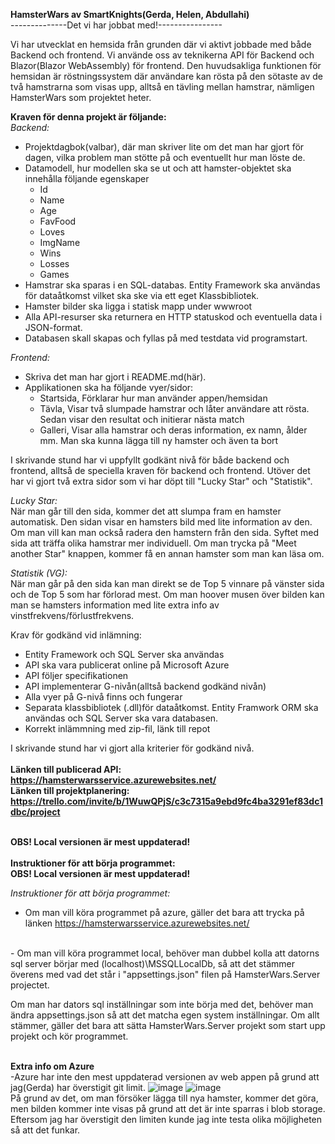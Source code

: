 <strong>HamsterWars av SmartKnights(Gerda, Helen, Abdullahi)</strong>
<br>
--------------Det vi har jobbat med!----------------

Vi har utvecklat en hemsida från grunden där vi aktivt jobbade med både Backend och frontend.
Vi använde oss av teknikerna API för Backend och Blazor(Blazor WebAssembly) för frontend.
Den huvudsakliga funktionen för hemsidan är röstningssystem där användare kan rösta på den sötaste av de
två hamstrarna som visas upp, alltså en tävling mellan hamstrar, nämligen HamsterWars som projektet heter.

<strong>Kraven för denna projekt är följande:</strong>
<br>
<em>Backend:</em>
- Projektdagbok(valbar), där man skriver lite om det man har gjort för dagen,
    vilka problem man stötte på och eventuellt hur man löste de.
- Datamodell, hur modellen ska se ut och att hamster-objektet ska innehålla följande egenskaper
    - Id
    - Name
    - Age
    - FavFood
    - Loves
    - ImgName
    - Wins
    - Losses
    - Games
- Hamstrar ska sparas i en SQL-databas. Entity Framework ska användas för dataåtkomst vilket ska ske via ett eget Klassbibliotek.
- Hamster bilder ska ligga i statisk mapp under wwwroot
- Alla API-resurser ska returnera en HTTP statuskod och eventuella data i JSON-format.
- Databasen skall skapas och fyllas på med testdata vid programstart.

<em>Frontend:</em>
- Skriva det man har gjort i README.md(här).
- Applikationen ska ha följande vyer/sidor:
    - Startsida, Förklarar hur man använder appen/hemsidan
    - Tävla, Visar två slumpade hamstrar och låter användare att rösta. Sedan visar den resultat och initierar nästa match
    - Galleri, Visar alla hamstrar och deras information, ex namn, ålder mm. Man ska kunna lägga till ny hamster och även ta bort

I skrivande stund har vi uppfyllt godkänt nivå för både backend och frontend, alltså de speciella kraven för backend och frontend.
Utöver det har vi gjort två extra sidor som vi har döpt till "Lucky Star" och "Statistik".

<em>Lucky Star:</em>
<br>
När man går till den sida, kommer det att slumpa fram en hamster automatisk. Den sidan visar en hamsters bild med lite information av den. Om man vill kan man också radera den hamstern från den sida. Syftet med sida att träffa olika hamstrar mer individuell. Om man trycka på "Meet another Star" knappen, kommer få en annan hamster som man kan läsa om. 

<em>Statistik (VG):</em>
<br>
När man går på den sida kan man direkt se de Top 5 vinnare på vänster sida och de Top 5 som har förlorad mest. Om man hoover musen över bilden kan man se hamsters information med lite extra info av vinstfrekvens/förlustfrekvens. 

Krav för godkänd vid inlämning:
- Entity Framework och SQL Server ska användas
- API ska vara publicerat online på Microsoft Azure
- API följer specifikationen
- API implementerar G-nivån(alltså backend godkänd nivån)
- Alla vyer på G-nivå finns och fungerar
- Separata klassbibliotek (.dll)för dataåtkomst. Entity Framwork ORM ska användas och SQL Server ska vara databasen.
- Korrekt inlämmning med zip-fil, länk till repot

I skrivande stund har vi gjort alla kriterier för godkänd nivå.
<br>
<strong>
<br>Länken till publicerad API:  https://hamsterwarsservice.azurewebsites.net/
<br>Länken till projektplanering: https://trello.com/invite/b/1WuwQPjS/c3c7315a9ebd9fc4ba3291ef83dc1dbc/project
</strong>

<br>
<strong>OBS! Local versionen är mest uppdaterad!</strong>

<br>
<br><strong>Instruktioner för att börja programmet:</strong>
<br>
<strong>OBS! Local versionen är mest uppdaterad!</strong>

<em>Instruktioner för att börja programmet:</em>
<br>
- Om man vill köra programmet på azure, gäller det bara att trycka på länken https://hamsterwarsservice.azurewebsites.net/ 
<br>
- Om man vill köra programmet local, behöver man dubbel kolla att datorns sql server börjar med  (localhost)\MSSQLLocalDb, så att det stämmer överens med vad det står i "appsettings.json" filen på HamsterWars.Server projectet. 

Om man har dators sql inställningar som inte börja med det, behöver man ändra appsettings.json så att det matcha egen system inställningar. Om allt stämmer, gäller det bara att sätta HamsterWars.Server projekt som start upp projekt och kör programmet.


    
    
   <br> <strong>Extra info om Azure</strong>
    <br>
    -Azure har inte den mest uppdaterad versionen av web appen på grund att jag(Gerda) har överstigit git limit.
    ![image](https://user-images.githubusercontent.com/88060352/172673353-a57147dd-2221-426a-80a0-b312bfaab074.png)
    ![image](https://user-images.githubusercontent.com/88060352/172712836-b002db4e-e218-4148-a9f8-2da67f300013.png)
<br>På grund av det, om man försöker lägga till nya hamster, kommer det göra, men bilden kommer inte visas på grund att det är inte sparras i blob storage. Eftersom jag har överstigit den limiten kunde jag inte testa olika möjligheten så att det funkar. 


